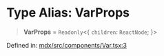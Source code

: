 # Type Alias: VarProps

> **VarProps** = `Readonly`\<\{ `children`: `ReactNode`; \}\>

Defined in: [mdx/src/components/Var.tsx:3](https://github.com/laruss/react-text-game/blob/56d052e07c46af6beb5ea69677296eefae694e61/packages/mdx/src/components/Var.tsx#L3)
